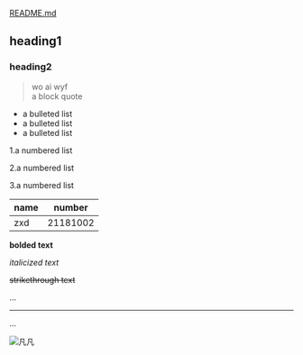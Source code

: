 [README.md](https://github.com/xin1106/heng/blob/main/README.md)
## heading1
### heading2
> wo ai wyf <br>
> a block quote
- a bulleted list 
- a bulleted list 
- a bulleted list 

1.a numbered list

2.a numbered list

3.a numbered list

|   name  |  number |
|---------|---------|
|   zxd   |21181002 |

**bolded text**
 
 _italicized text_

~~strikethrough text~~

...

---

...

![凡凡](https://image.baidu.com/search/detail?ct=503316480&z=0&ipn=false&word=%E5%90%B4%E4%BA%A6%E5%87%A1&hs=2&pn=3&spn=0&di=60390&pi=0&rn=1&tn=baiduimagedetail&is=0%2C0&ie=utf-8&oe=utf-8&cl=2&lm=-1&cs=2205681268%2C2547109062&os=286042161%2C321105066&simid=3484161242%2C306986380&adpicid=0&lpn=0&ln=30&fr=ala&fm=&sme=&cg=star&bdtype=0&oriquery=%E5%90%B4%E4%BA%A6%E5%87%A1&objurl=https%3A%2F%2Fgimg2.baidu.com%2Fimage_search%2Fsrc%3Dhttp%3A%2F%2Fb-ssl.duitang.com%2Fuploads%2Fitem%2F201505%2F19%2F20150519222900_sFKeC.jpeg%26refer%3Dhttp%3A%2F%2Fb-ssl.duitang.com%26app%3D2002%26size%3Df9999%2C10000%26q%3Da80%26n%3D0%26g%3D0n%26fmt%3Djpeg%3Fsec%3D1622041068%26t%3D66ed854bed2392e0c2012c6061147d9d&fromurl=ippr_z2C%24qAzdH3FAzdH3Fooo_z%26e3B17tpwg2_z%26e3Bv54AzdH3Frj5rsjAzdH3F4ks52AzdH3Fnbalbn8maAzdH3F1jpwtsAzdH3F&gsm=3&islist=&querylist=)








